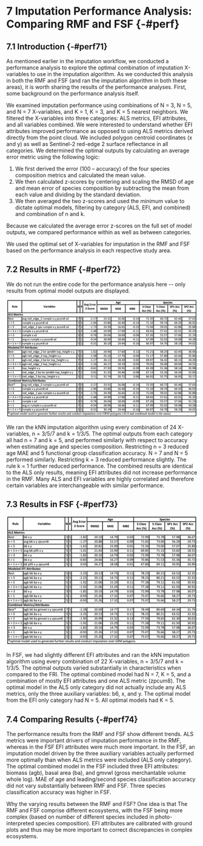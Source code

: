 # **7** Imputation Performance Analysis: Comparing RMF and FSF {-#perf}

## **7.1** Introduction {-#perf71}

As mentioned earlier in the imputation workflow, we conducted a performance analysis to explore the optimal combination of imputation X-variables to use in the imputation algorithm. As we conducted this analysis in both the RMF and FSF (and ran the imputation algorithm in both these areas), it is worth sharing the results of the performance analyses. First, some background on the performance analysis itself.

We examined imputation performance using combinations of N = 3, N = 5, and N = 7 X-variables, and K = 1, K = 3, and K = 5 nearest neighbors. We filtered the X-variables into three categories: ALS metrics, EFI attributes, and all variables combined. We were interested to understand whether EFI attributes improved performance as opposed to using ALS metrics derived directly from the point cloud. We included polygon centroid coordinates (x and y) as well as Sentinel-2 red-edge 2 surface reflectance in all categories. We determined the optimal outputs by calculating an average error metric using the following logic:

1. We first derived the error (100 – accuracy) of the four species composition metrics and calculated the mean value. 
2. We then calculated z-scores by centering and scaling the RMSD of age and mean error of species composition by subtracting the mean from each value and dividing by the standard deviation.
3. We then averaged the two z-scores and used the minimum value to dictate optimal models, filtering by category (ALS, EFI, and combined) and combination of n and k. 

Because we calculated the average error z-scores on the full set of model outputs, we compared performance within as well as between categories.

We used the optimal set of X-variables for imputation in the RMF and FSF based on the performance analysis in each respective study area.

## **7.2** Results in RMF {-#perf72}

We do not run the entire code for the performance analysis here -- only results from optimal model outputs are displayed.

![Imputation X-Variable Performance Results over RMF](imp_perf_rmf.png)

We ran the kNN imputation algorithm using every combination of 24 X-variables, n = 3/5/7 and k = 1/3/5. The optimal outputs from each category all had n = 7 and k = 5, and performed similarly with respect to accuracy when estimating age and species composition. Restricting n = 3 reduced age MAE and 5 functional group classification accuracy. N = 7 and N = 5 performed similarly. Restricting k = 3 reduced performance slightly. The rule k = 1 further reduced performance. The combined results are identical to the ALS only results, meaning EFI attributes did not increase performance in the RMF. Many ALS and EFI variables are highly correlated and therefore certain variables are interchangeable with similar performance.

## **7.3** Results in FSF {-#perf73}

![Imputation X-Variable Performance Results over FSF](imp_perf_fsf.png)

In FSF, we had slightly different EFI attributes and ran the kNN imputation algorithm using every combination of 22 X-variables, n = 3/5/7 and k = 1/3/5. The optimal outputs varied substantially in characteristics when compared to the FRI. The optimal combined model had N = 7, K = 5, and a combination of mostly EFI attributes and one ALS metric (zpcum8). The optimal model in the ALS only category did not actually include any ALS metrics, only the three auxiliary variables: b6, x, and y. The optimal model from the EFI only category had N = 5. All optimal models had K = 5. 

## **7.4** Comparing Results {-#perf74}

The performance results from the RMF and FSF show different trends. ALS metrics were important drivers of imputation performance in the RMF, whereas in the FSF EFI attributes were much more important. In the FSF, an imputation model driven by the three auxiliary variables actually performed more optimally than when ALS metrics were included (ALS only category). The optimal combined model in the FSF included three EFI attributes: biomass (agb), basal area (ba), and gmvwl (gross merchantable volume whole log). MAE of age and leading/second species classification accuracy did not vary substantially between RMF and FSF. Three species classification accuracy was higher in FSF.

Why the varying results between the RMF and FSF? One idea is that The RMF and FSF comprise different ecosystems, with the FSF being more complex (based on number of different species included in photo-interpreted species composition). EFI attributes are calibrated with ground plots and thus may be more important to correct discrepancies in complex ecosystems.
